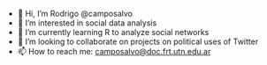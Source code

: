 - 👋 Hi, I’m Rodrigo @camposalvo
- 👀 I’m interested in social data analysis
- 🌱 I’m currently learning R to analyze social networks
- 💞️ I’m looking to collaborate on projects on political uses of Twitter
- 📫 How to reach me: camposalvo@doc.frt.utn.edu.ar

<!---
camposalvo/camposalvo is a ✨ special ✨ repository because its `README.md` (this file) appears on your GitHub profile.
You can click the Preview link to take a look at your changes.
--->
